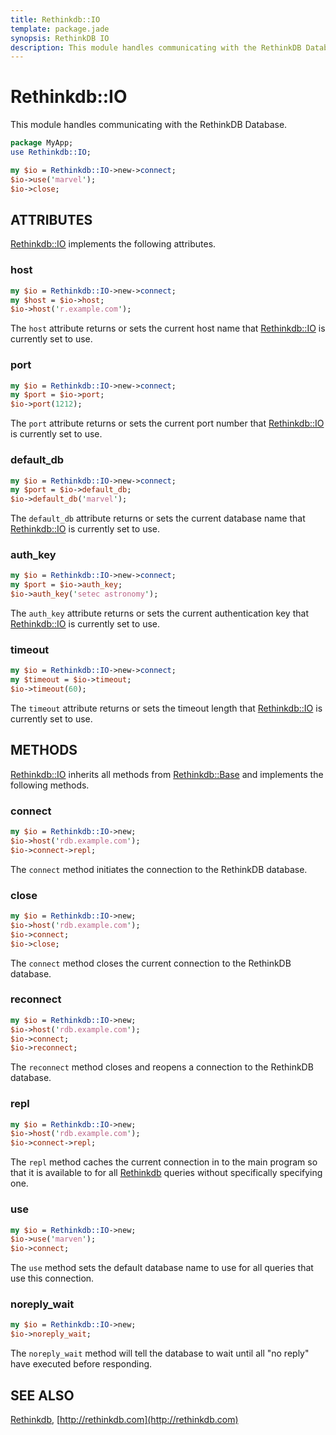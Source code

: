 ```yaml
---
title: Rethinkdb::IO
template: package.jade
synopsis: RethinkDB IO
description: This module handles communicating with the RethinkDB Database.
---
```

# Rethinkdb::IO

This module handles communicating with the RethinkDB Database.

```perl
package MyApp;
use Rethinkdb::IO;

my $io = Rethinkdb::IO->new->connect;
$io->use('marvel');
$io->close;

```

## ATTRIBUTES

[Rethinkdb::IO](/packages/rethinkdb/io) implements the following attributes.

### host

```perl
my $io = Rethinkdb::IO->new->connect;
my $host = $io->host;
$io->host('r.example.com');

```

The `host` attribute returns or sets the current host name that
[Rethinkdb::IO](/packages/rethinkdb/io) is currently set to use.

### port

```perl
my $io = Rethinkdb::IO->new->connect;
my $port = $io->port;
$io->port(1212);

```

The `port` attribute returns or sets the current port number that
[Rethinkdb::IO](/packages/rethinkdb/io) is currently set to use.

### default_db

```perl
my $io = Rethinkdb::IO->new->connect;
my $port = $io->default_db;
$io->default_db('marvel');

```

The `default_db` attribute returns or sets the current database name that
[Rethinkdb::IO](/packages/rethinkdb/io) is currently set to use.

### auth_key

```perl
my $io = Rethinkdb::IO->new->connect;
my $port = $io->auth_key;
$io->auth_key('setec astronomy');

```

The `auth_key` attribute returns or sets the current authentication key that
[Rethinkdb::IO](/packages/rethinkdb/io) is currently set to use.

### timeout

```perl
my $io = Rethinkdb::IO->new->connect;
my $timeout = $io->timeout;
$io->timeout(60);

```

The `timeout` attribute returns or sets the timeout length that
[Rethinkdb::IO](/packages/rethinkdb/io) is currently set to use.

## METHODS

[Rethinkdb::IO](/packages/rethinkdb/io) inherits all methods from [Rethinkdb::Base](/packages/rethinkdb/base) and implements
the following methods.

### connect

```perl
my $io = Rethinkdb::IO->new;
$io->host('rdb.example.com');
$io->connect->repl;

```

The `connect` method initiates the connection to the RethinkDB database.

### close

```perl
my $io = Rethinkdb::IO->new;
$io->host('rdb.example.com');
$io->connect;
$io->close;

```

The `connect` method closes the current connection to the RethinkDB database.

### reconnect

```perl
my $io = Rethinkdb::IO->new;
$io->host('rdb.example.com');
$io->connect;
$io->reconnect;

```

The `reconnect` method closes and reopens a connection to the RethinkDB
database.

### repl

```perl
my $io = Rethinkdb::IO->new;
$io->host('rdb.example.com');
$io->connect->repl;

```

The `repl` method caches the current connection in to the main program so that
it is available to for all [Rethinkdb](/packages/rethinkdb) queries without specifically specifying
one.

### use

```perl
my $io = Rethinkdb::IO->new;
$io->use('marven');
$io->connect;

```

The `use` method sets the default database name to use for all queries that
use this connection.

### noreply_wait

```perl
my $io = Rethinkdb::IO->new;
$io->noreply_wait;

```

The `noreply_wait` method will tell the database to wait until all "no reply"
have executed before responding.

## SEE ALSO

[Rethinkdb](/packages/rethinkdb), [http://rethinkdb.com](http://rethinkdb.com)